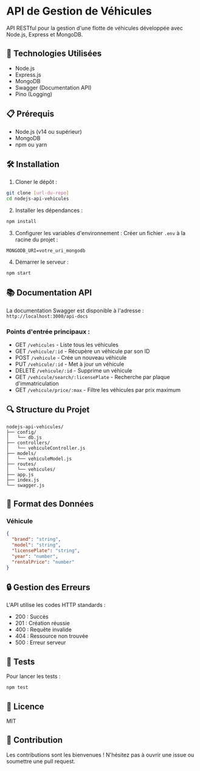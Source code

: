 # API de Gestion de Véhicules

API RESTful pour la gestion d'une flotte de véhicules développée avec Node.js, Express et MongoDB.

## 🚀 Technologies Utilisées

- Node.js
- Express.js
- MongoDB
- Swagger (Documentation API)
- Pino (Logging)

## 📋 Prérequis

- Node.js (v14 ou supérieur)
- MongoDB
- npm ou yarn

## 🛠️ Installation

1. Cloner le dépôt :
```bash
git clone [url-du-repo]
cd nodejs-api-vehicules
```

2. Installer les dépendances :
```bash
npm install
```

3. Configurer les variables d'environnement :
Créer un fichier `.env` à la racine du projet :
```env
MONGODB_URI=votre_uri_mongodb
```

4. Démarrer le serveur :
```bash
npm start
```

## 📚 Documentation API

La documentation Swagger est disponible à l'adresse : `http://localhost:3000/api-docs`

### Points d'entrée principaux :

- GET `/vehicules` - Liste tous les véhicules
- GET `/vehicule/:id` - Récupère un véhicule par son ID
- POST `/vehicule` - Crée un nouveau véhicule
- PUT `/vehicule/:id` - Met à jour un véhicule
- DELETE `/vehicule/:id` - Supprime un véhicule
- GET `/vehicule/search/:licensePlate` - Recherche par plaque d'immatriculation
- GET `/vehicule/price/:max` - Filtre les véhicules par prix maximum

## 🔍 Structure du Projet

```
nodejs-api-vehicules/
├── config/
│   └── db.js
├── controllers/
│   └── vehiculeController.js
├── models/
│   └── vehiculeModel.js
├── routes/
│   └── vehicules/
├── app.js
├── index.js
└── swagger.js
```

## 📝 Format des Données

### Véhicule

```json
{
  "brand": "string",
  "model": "string",
  "licensePlate": "string",
  "year": "number",
  "rentalPrice": "number"
}
```

## 🔒 Gestion des Erreurs

L'API utilise les codes HTTP standards :
- 200 : Succès
- 201 : Création réussie
- 400 : Requête invalide
- 404 : Ressource non trouvée
- 500 : Erreur serveur

## 🧪 Tests

Pour lancer les tests :
```bash
npm test
```

## 📜 Licence

MIT

## 👥 Contribution

Les contributions sont les bienvenues ! N'hésitez pas à ouvrir une issue ou soumettre une pull request.
